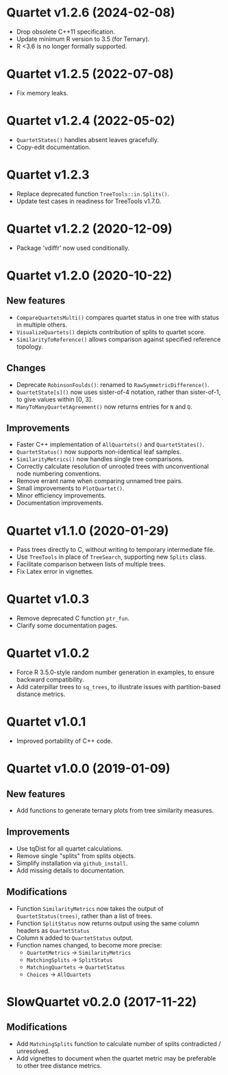 # Quartet v1.2.6 (2024-02-08)

- Drop obsolete C++11 specification.
- Update minimum R version to 3.5 (for Ternary).
- R <3.6 is no longer formally supported.

# Quartet v1.2.5 (2022-07-08)

- Fix memory leaks.

# Quartet v1.2.4 (2022-05-02)

 - `QuartetStates()` handles absent leaves gracefully.
 - Copy-edit documentation.

# Quartet v1.2.3

 - Replace deprecated function `TreeTools::in.Splits()`.
 - Update test cases in readiness for TreeTools v1.7.0.
 
# Quartet v1.2.2 (2020-12-09)

 - Package 'vdiffr' now used conditionally.

# Quartet v1.2.0 (2020-10-22)

## New features
 - `CompareQuartetsMulti()` compares quartet status in one tree with status in
   multiple others.
 - `VisualizeQuartets()` depicts contribution of splits to quartet score.
 - `SimilarityToReference()` allows comparison against specified reference
   topology.

## Changes
 - Deprecate `RobinsonFoulds()`: renamed to `RawSymmetricDifference()`.
 - `QuartetState[s]()` now uses sister-of-4 notation, rather than sister-of-1,
   to give values within [0, 3].
 - `ManyToManyQuartetAgreement()` now returns entries for `N` and `Q`. 
 
## Improvements
 - Faster C++ implementation of `AllQuartets()` and `QuartetStates()`.
 -  `QuartetStatus()` now supports non-identical leaf samples.
 - `SimilarityMetrics()` now handles single tree comparisons.
 - Correctly calculate resolution of unrooted trees with unconventional node
   numbering conventions.
 - Remove errant name when comparing unnamed tree pairs.
 - Small improvements to `PlotQuartet()`.
 - Minor efficiency improvements.
 - Documentation improvements.


# Quartet v1.1.0 (2020-01-29)

 - Pass trees directly to C, without writing to temporary intermediate file.
 - Use `TreeTools` in place of `TreeSearch`, supporting new `Splits` class.
 - Facilitate comparison between lists of multiple trees.
 - Fix Latex error in vignettes.

# Quartet v1.0.3

 - Remove deprecated C function `ptr_fun`.
 - Clarify some documentation pages.

# Quartet v1.0.2

 - Force R 3.5.0-style random number generation in examples,
   to ensure backward compatibility.
 - Add caterpillar trees to `sq_trees`, to illustrate issues with partition-based
   distance metrics.

# Quartet v1.0.1

 - Improved portability of C++ code.

# Quartet v1.0.0 (2019-01-09)

## New features
 - Add functions to generate ternary plots from tree similarity measures.
 
## Improvements
 - Use tqDist for all quartet calculations.
 - Remove single "splits" from splits objects.
 - Simplify installation via `github_install`.
 - Add missing details to documentation.
 
## Modifications
 - Function `SimilarityMetrics` now takes the output of `QuartetStatus(trees)`,
     rather than a list of trees.
 - Function `SplitStatus` now returns output using the same column headers as `QuartetStatus` 
 - Column `N` added to `QuartetStatus` output.
 - Function names changed, to become more precise:
   - `QuartetMetrics` → `SimilarityMetrics`
   - `MatchingSplits` → `SplitStatus`
   - `MatchingQuartets` → `QuartetStatus`
   - `Choices` → `AllQuartets`

# SlowQuartet v0.2.0 (2017-11-22)
## Modifications
 - Add `MatchingSplits` function to calculate number of splits contradicted / unresolved.
 - Add vignettes to document when the quartet metric may be preferable to other tree distance metrics.
